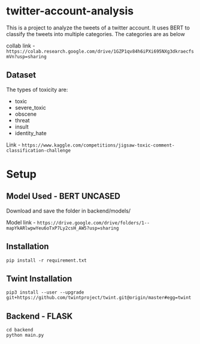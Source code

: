 # twitter-account-analysis

This is a project to analyze the tweets of a twitter account. It uses BERT to classify the tweets into multiple categories. The categories are as below

collab link - `https://colab.research.google.com/drive/1GZP1qv84h6iPXi695NXg3dkraecfsmVn?usp=sharing`

## Dataset 

The types of toxicity are:

- toxic
- severe_toxic
- obscene
- threat
- insult
- identity_hate

Link - ``` https://www.kaggle.com/competitions/jigsaw-toxic-comment-classification-challenge ```

# Setup

## Model Used - BERT UNCASED 

Download and save the folder in backend/models/

Model link - ```https://drive.google.com/drive/folders/1--mapYkARlwpwYeu6oTxP7Ly2csH_AW5?usp=sharing ```

## Installation

```
pip install -r requirement.txt 
```
## Twint Installation

```
pip3 install --user --upgrade git+https://github.com/twintproject/twint.git@origin/master#egg=twint
```
## Backend - FLASK

```
cd backend
python main.py
```

